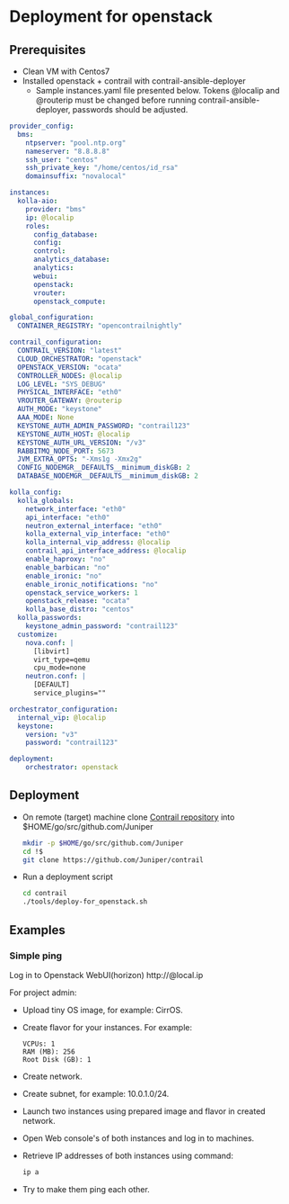# Deployment for openstack

## Prerequisites

- Clean VM with Centos7
- Installed openstack + contrail with contrail-ansible-deployer
  - Sample instances.yaml file presented below. Tokens @localip and @routerip must be changed before running contrail-ansible-deployer, passwords should be adjusted.

```yaml
provider_config:
  bms:
    ntpserver: "pool.ntp.org"
    nameserver: "8.8.8.8"
    ssh_user: "centos"
    ssh_private_key: "/home/centos/id_rsa"
    domainsuffix: "novalocal"

instances:
  kolla-aio:
    provider: "bms"
    ip: @localip
    roles:
      config_database:
      config:
      control:
      analytics_database:
      analytics:
      webui:
      openstack:
      vrouter:
      openstack_compute:

global_configuration:
  CONTAINER_REGISTRY: "opencontrailnightly"

contrail_configuration:
  CONTRAIL_VERSION: "latest"
  CLOUD_ORCHESTRATOR: "openstack"
  OPENSTACK_VERSION: "ocata"
  CONTROLLER_NODES: @localip
  LOG_LEVEL: "SYS_DEBUG"
  PHYSICAL_INTERFACE: "eth0"
  VROUTER_GATEWAY: @routerip
  AUTH_MODE: "keystone"
  AAA_MODE: None
  KEYSTONE_AUTH_ADMIN_PASSWORD: "contrail123"
  KEYSTONE_AUTH_HOST: @localip
  KEYSTONE_AUTH_URL_VERSION: "/v3"
  RABBITMQ_NODE_PORT: 5673
  JVM_EXTRA_OPTS: "-Xms1g -Xmx2g"
  CONFIG_NODEMGR__DEFAULTS__minimum_diskGB: 2
  DATABASE_NODEMGR__DEFAULTS__minimum_diskGB: 2

kolla_config:
  kolla_globals:
    network_interface: "eth0"
    api_interface: "eth0"
    neutron_external_interface: "eth0"
    kolla_external_vip_interface: "eth0"
    kolla_internal_vip_address: @localip
    contrail_api_interface_address: @localip
    enable_haproxy: "no"
    enable_barbican: "no"
    enable_ironic: "no"
    enable_ironic_notifications: "no"
    openstack_service_workers: 1
    openstack_release: "ocata"
    kolla_base_distro: "centos"
  kolla_passwords:
    keystone_admin_password: "contrail123"
  customize:
    nova.conf: |
      [libvirt]
      virt_type=qemu
      cpu_mode=none
    neutron.conf: |
      [DEFAULT]
      service_plugins=""

orchestrator_configuration:
  internal_vip: @localip
  keystone:
    version: "v3"
    password: "contrail123"

deployment:
    orchestrator: openstack
```

## Deployment

- On remote (target) machine clone [Contrail repository](https://github.com/Juniper/contrail) into $HOME/go/src/github.com/Juniper

  ```bash
  mkdir -p $HOME/go/src/github.com/Juniper
  cd !$
  git clone https://github.com/Juniper/contrail
  ```

- Run a deployment script

  ```bash
  cd contrail
  ./tools/deploy-for_openstack.sh
  ```

## Examples

### Simple ping

Log in to Openstack WebUI(horizon) http://@local.ip

For project admin:

- Upload tiny OS image, for example: CirrOS.

- Create flavor for your instances. For example:
  ```
  VCPUs: 1
  RAM (MB): 256
  Root Disk (GB): 1
  ```

- Create network.

- Create subnet, for example: 10.0.1.0/24.

- Launch two instances using prepared image and flavor in created network.

- Open Web console's of both instances and log in to machines.

- Retrieve IP addresses of both instances using command:
  ```bash
  ip a
  ```

- Try to make them ping each other.
